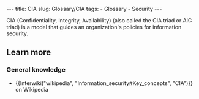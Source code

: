 --- title: CIA slug: Glossary/CIA tags: - Glossary - Security ---

CIA (Confidentiality, Integrity, Availability) (also called the CIA triad or AIC triad) is a model that guides an organization's policies for information security.

## Learn more

### General knowledge

- {{Interwiki("wikipedia", "Information\_security\#Key\_concepts", "CIA")}} on Wikipedia
